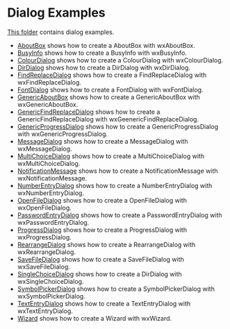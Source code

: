# Dialog Examples

[This folder](.) contains dialog examples.

* [AboutBox](AboutBox/README.md) shows how to create a AboutBox with wxAboutBox.
* [BusyInfo](BusyInfo/README.md) shows how to create a BusyInfo with wxBusyInfo.
* [ColourDialog](ColourDialog/README.md) shows how to create a ColourDialog with wxColourDialog.
* [DirDialog](DirDialog/README.md) shows how to create a DirDialog with wxDirDialog.
* [FindReplaceDialog](FindReplaceDialog/README.md) shows how to create a FindReplaceDialog with wxFindReplaceDialog.
* [FontDialog](FontDialog/README.md) shows how to create a FontDialog with wxFontDialog.
* [GenericAboutBox](GenericAboutBox/README.md) shows how to create a GenericAboutBox with wxGenericAboutBox.
* [GenericFindReplaceDialog](GenericFindReplaceDialog/README.md) shows how to create a GenericFindReplaceDialog with wxGeenericFindReplaceDialog.
* [GenericProgressDialog](GenericProgressDialog/README.md) shows how to create a GenericProgressDialog with wxGenericProgressDialog.
* [MessageDialog](MessageDialog/README.md) shows how to create a MessageDialog with wxMessageDialog.
* [MultiChoiceDialog](MultiChoiceDialog/README.md) shows how to create a MultiChoiceDialog with wxMultiChoiceDialog.
* [NotificationMessage](NotificationMessage/README.md) shows how to create a NotificationMessage with wxNotificationMessage.
* [NumberEntryDialog](NumberEntryDialog/README.md) shows how to create a NumberEntryDialog with wxNumberEntryDialog.
* [OpenFileDialog](OpenFileDialog/README.md) shows how to create a OpenFileDialog with wxOpenFileDialog.
* [PasswordEntryDialog](PasswordEntryDialog/README.md) shows how to create a PasswordEntryDialog with wxPasswordEntryDialog.
* [ProgressDialog](ProgressDialog/README.md) shows how to create a ProgressDialog with wxProgressDialog.
* [RearrangeDialog](RearrangeDialog/README.md) shows how to create a RearrangeDialog with wxRearrangeDialog.
* [SaveFileDialog](SaveFileDialog/README.md) shows how to create a SaveFileDialog with wxSaveFileDialog.
* [SingleChoiceDialog](SingleChoiceDialog/README.md) shows how to create a DirDialog with wxSingleChoiceDialog.
* [SymbolPickerDialog](SymbolPickerDialog/README.md) shows how to create a SymbolPickerDialog with wxSymbolPickerDialog.
* [TextEntryDialog](TextEntryDialog/README.md) shows how to create a TextEntryDialog with wxTextEntryDialog.
* [Wizard](Wizard/README.md) shows how to create a Wizard with wxWizard.
